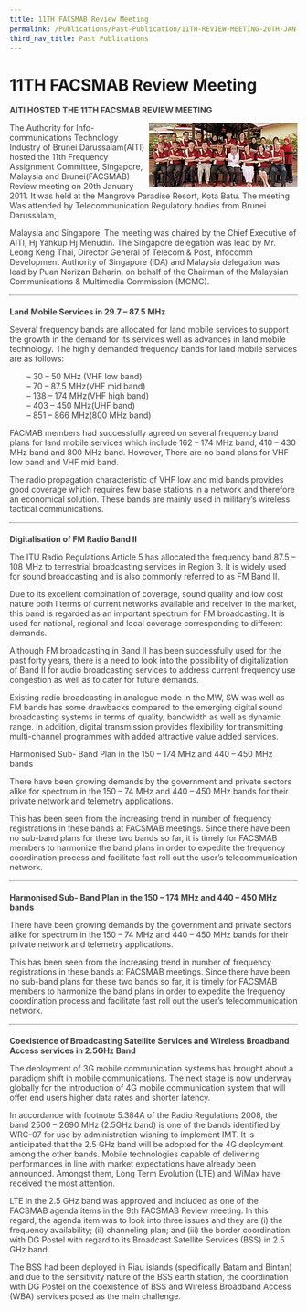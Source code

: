 ```yaml
---
title: 11TH FACSMAB Review Meeting
permalink: /Publications/Past-Publication/11TH-REVIEW-MEETING-20TH-JAN-2011
third_nav_title: Past Publications
---
```

<div class="section-content">
<h1>11TH FACSMAB Review Meeting</h1>
<p class="default-content" style="color: #3f3f3f; margin-right: 0px; margin-bottom: 0px; margin-left: 0px; padding: 0px 0px 1em; border: 0px;"><strong style="background: transparent; margin: 0px; padding: 0px; border: 0px;">AITI HOSTED THE 11TH FACSMAB REVIEW MEETING</strong></p><p class="default-content" style="color: #3f3f3f; margin: 0px; padding: 0px 0px 1em; border: 0px;"><img alt="" src="/assets/images/11th-e1436173595414.gif" class="alignright wp-image-783" style="width: 260px; height: 113px; float: right;width: unset;">The Authority for Info-communications Technology Industry of Brunei Darussalam(AITI) hosted the 11th Frequency Assignment Committee, Singapore, Malaysia and Brunei(FACSMAB) Review meeting on 20th January 2011. It was held at the Mangrove Paradise Resort, Kota Batu. The meeting Was attended by Telecommunication Regulatory bodies from Brunei Darussalam,</p><p class="default-content" style="color: #3f3f3f; margin: 0px; padding: 0px 0px 1em; border: 0px;">Malaysia and Singapore. The meeting was chaired by the Chief Executive of AITI, Hj Yahkup Hj Menudin. The Singapore delegation was lead by Mr. Leong Keng Thai, Director General of Telecom &amp; Post, Infocomm Development Authority of Singapore (IDA) and Malaysia delegation was lead by Puan Norizan Baharin, on behalf of the Chairman of the Malaysian Communications &amp; Multimedia Commission (MCMC).</p><div class="line-separator" style="color: #333333; height: 1px; margin: 0px 0px 20px; padding: 0px; border-width: 0px 0px 1px; border-top-style: initial; border-top-color: initial; border-right-style: initial; border-right-color: initial; border-bottom-style: dotted; border-bottom-color: #313030; border-left-style: initial; border-left-color: initial;">&nbsp;</div><p class="default-content" style="color: #3f3f3f; margin: 0px; padding: 0px 0px 1em; border: 0px;"><strong style="background: transparent; margin: 0px; padding: 0px; border: 0px;">Land Mobile Services in 29.7 – 87.5 MHz</strong></p><p class="default-content" style="color: #3f3f3f; margin: 0px; padding: 0px 0px 1em; border: 0px;">Several frequency bands are allocated for land mobile services to support the growth in the demand for its services well as advances in land mobile technology. The highly demanded frequency bands for land mobile services are as follows:</p><p class="default-content text-tab" style="color: #3f3f3f; margin: 0px 0px 0px 30px; padding: 0px 0px 1em; border: 0px;">– 30 – 50 MHz (VHF low band)<br>– 70 – 87.5 MHz(VHF mid band)<br>– 138 – 174 MHz(VHF high band)<br>– 403 – 450 MHz(UHF band)<br>– 851 – 866 MHz(800 MHz band)</p><p class="default-content" style="color: #3f3f3f; margin: 0px; padding: 0px 0px 1em; border: 0px;">FACMAB members had successfully agreed on several frequency band plans for land mobile services which include 162 – 174 MHz band, 410 – 430 MHz band and 800 MHz band. However, There are no band plans for VHF low band and VHF mid band.</p><p class="default-content" style="color: #3f3f3f; margin: 0px; padding: 0px 0px 1em; border: 0px;">The radio propagation characteristic of VHF low and mid bands provides good coverage which requires few base stations in a network and therefore an economical solution. These bands are mainly used in military’s wireless tactical communications.</p><div class="line-separator" style="color: #333333; height: 1px; margin: 0px 0px 20px; padding: 0px; border-width: 0px 0px 1px; border-top-style: initial; border-top-color: initial; border-right-style: initial; border-right-color: initial; border-bottom-style: dotted; border-bottom-color: #313030; border-left-style: initial; border-left-color: initial;">&nbsp;</div><p class="default-content" style="color: #3f3f3f; margin: 0px; padding: 0px 0px 1em; border: 0px;"><strong style="background: transparent; margin: 0px; padding: 0px; border: 0px;">Digitalisation of FM Radio Band II</strong></p><p class="default-content" style="color: #3f3f3f; margin: 0px; padding: 0px 0px 1em; border: 0px;">The ITU Radio Regulations Article 5 has allocated the frequency band 87.5 – 108 MHz to terrestrial broadcasting services in Region 3. It is widely used for sound broadcasting and is also commonly referred to as FM Band II.</p><p class="default-content" style="color: #3f3f3f; margin: 0px; padding: 0px 0px 1em; border: 0px;">Due to its excellent combination of coverage, sound quality and low cost nature both I terms of current networks available and receiver in the market, this band is regarded as an important spectrum for FM broadcasting. It is used for national, regional and local coverage corresponding to different demands.</p><p class="default-content" style="color: #3f3f3f; margin: 0px; padding: 0px 0px 1em; border: 0px;">Although FM broadcasting in Band II has been successfully used for the past forty years, there is a need to look into the possibility of digitalization of Band II for audio broadcasting services to address current frequency use congestion as well as to cater for future demands.</p><p class="default-content" style="color: #3f3f3f; margin: 0px; padding: 0px 0px 1em; border: 0px;">Existing radio broadcasting in analogue mode in the MW, SW was well as FM bands has some drawbacks compared to the emerging digital sound broadcasting systems in terms of quality, bandwidth as well as dynamic range. In addition, digital transmission provides flexibility for transmitting multi-channel programmes with added attractive value added services.</p><p class="default-content" style="color: #3f3f3f; margin: 0px; padding: 0px 0px 1em; border: 0px;">Harmonised Sub- Band Plan in the 150 – 174 MHz and 440 – 450 MHz bands</p><p class="default-content" style="color: #3f3f3f; margin: 0px; padding: 0px 0px 1em; border: 0px;">There have been growing demands by the government and private sectors alike for spectrum in the 150 – 74 MHz and 440 – 450 MHz bands for their private network and telemetry applications.</p><p class="default-content" style="color: #3f3f3f; margin: 0px; padding: 0px 0px 1em; border: 0px;">This has been seen from the increasing trend in number of frequency registrations in these bands at FACSMAB meetings. Since there have been no sub-band plans for these two bands so far, it is timely for FACSMAB members to harmonize the band plans in order to expedite the frequency coordination process and facilitate fast roll out the user’s telecommunication network.</p><div class="line-separator" style="color: #333333; height: 1px; margin: 0px 0px 20px; padding: 0px; border-width: 0px 0px 1px; border-top-style: initial; border-top-color: initial; border-right-style: initial; border-right-color: initial; border-bottom-style: dotted; border-bottom-color: #313030; border-left-style: initial; border-left-color: initial;">&nbsp;</div><p class="default-content" style="color: #3f3f3f; margin: 0px; padding: 0px 0px 1em; border: 0px;"><strong style="background: transparent; margin: 0px; padding: 0px; border: 0px;">Harmonised Sub- Band Plan in the 150 – 174 MHz and 440 – 450 MHz bands</strong></p><p class="default-content" style="color: #3f3f3f; margin: 0px; padding: 0px 0px 1em; border: 0px;">There have been growing demands by the government and private sectors alike for spectrum in the 150 – 74 MHz and 440 – 450 MHz bands for their private network and telemetry applications.</p><p class="default-content" style="color: #3f3f3f; margin: 0px; padding: 0px 0px 1em; border: 0px;">This has been seen from the increasing trend in number of frequency registrations in these bands at FACSMAB meetings. Since there have been no sub-band plans for these two bands so far, it is timely for FACSMAB members to harmonize the band plans in order to expedite the frequency coordination process and facilitate fast roll out the user’s telecommunication network.</p><div class="line-separator" style="color: #333333; height: 1px; margin: 0px 0px 20px; padding: 0px; border-width: 0px 0px 1px; border-top-style: initial; border-top-color: initial; border-right-style: initial; border-right-color: initial; border-bottom-style: dotted; border-bottom-color: #313030; border-left-style: initial; border-left-color: initial;">&nbsp;</div><p class="default-content" style="color: #3f3f3f; margin: 0px; padding: 0px 0px 1em; border: 0px;"><strong style="background: transparent; margin: 0px; padding: 0px; border: 0px;">Coexistence of Broadcasting Satellite Services and Wireless Broadband Access services in 2.5GHz Band</strong></p><p class="default-content" style="color: #3f3f3f; margin: 0px; padding: 0px 0px 1em; border: 0px;">The deployment of 3G mobile communication systems has brought about a paradigm shift in mobile communications. The next stage is now underway globally for the introduction of 4G mobile communication system that will offer end users higher data rates and shorter latency.</p><p class="default-content" style="color: #3f3f3f; margin: 0px; padding: 0px 0px 1em; border: 0px;">In accordance with footnote 5.384A of the Radio Regulations 2008, the band 2500 – 2690 MHz (2.5GHz band) is one of the bands identified by WRC-07 for use by administration wishing to implement IMT. It is anticipated that the 2.5 GHz band will be adopted for the 4G deployment among the other bands. Mobile technologies capable of delivering performances in line with market expectations have already been announced. Amongst them, Long Term Evolution (LTE) and WiMax have received the most attention.</p><p class="default-content" style="color: #3f3f3f; margin: 0px; padding: 0px 0px 1em; border: 0px;">LTE in the 2.5 GHz band was approved and included as one of the FACSMAB agenda items in the 9th FACSMAB Review meeting. In this regard, the agenda item was to look into three issues and they are (i) the frequency availability; (ii) channeling plan; and (iii) the border coordination with DG Postel with regard to its Broadcast Satellite Services (BSS) in 2.5 GHz band.</p><p class="default-content" style="color: #3f3f3f; margin-top: 0px; margin-right: 0px; margin-left: 0px; padding: 0px 0px 1em; border: 0px;">The BSS had been deployed in Riau islands (specifically Batam and Bintan) and due to the sensitivity nature of the BSS earth station, the coordination with DG Postel on the coexistence of BSS and Wireless Broadband Access (WBA) services posed as the main challenge.</p>
</div>
